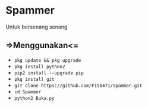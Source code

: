 # Spammer
Untuk bersenang senang
<h2> =>Menggunakan<= </h2>
<ul>
<li><code>pkg update && pkg upgrade</code></li>
<li><code>pkg install python2</code></li>
<li><code>pip2 install --upgrade pip</code></li>
<li><code>pkg install git</code></li>
<li><code>git clone https://github.com/F1t0471/Spammer.git</code></li>
<li><code>cd Spammer</code></li>
<li><code>python2 Buka.py</code></li>
</ul>
<br />
<br />
